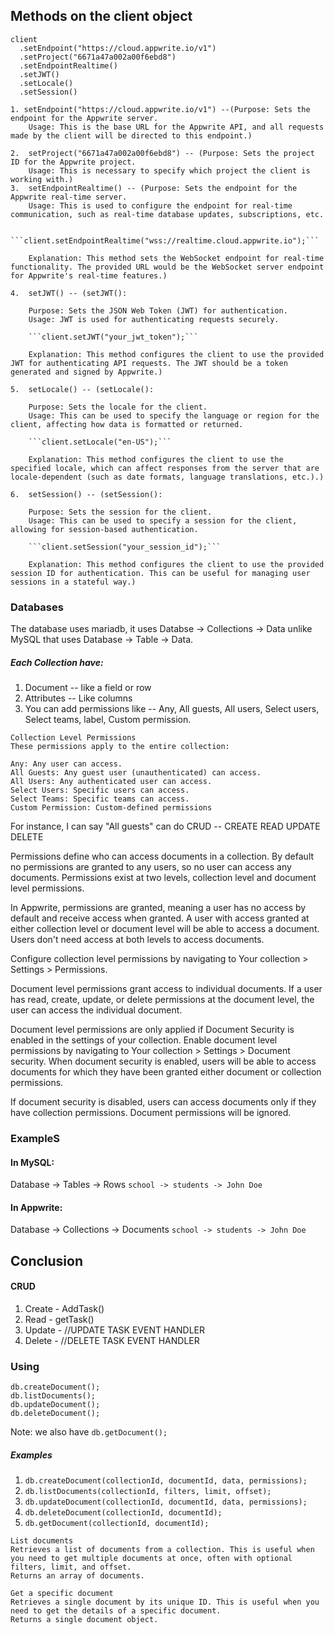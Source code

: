 ## Methods on the client object

```
client
  .setEndpoint("https://cloud.appwrite.io/v1")
  .setProject("6671a47a002a00f6ebd8")
  .setEndpointRealtime()
  .setJWT()
  .setLocale()
  .setSession()
```

````
1. setEndpoint("https://cloud.appwrite.io/v1") --(Purpose: Sets the endpoint for the Appwrite server.
    Usage: This is the base URL for the Appwrite API, and all requests made by the client will be directed to this endpoint.)

2.  setProject("6671a47a002a00f6ebd8") -- (Purpose: Sets the project ID for the Appwrite project.
    Usage: This is necessary to specify which project the client is working with.)
3.  setEndpointRealtime() -- (Purpose: Sets the endpoint for the Appwrite real-time server.
    Usage: This is used to configure the endpoint for real-time communication, such as real-time database updates, subscriptions, etc.

    ```client.setEndpointRealtime("wss://realtime.cloud.appwrite.io");```

    Explanation: This method sets the WebSocket endpoint for real-time functionality. The provided URL would be the WebSocket server endpoint for Appwrite's real-time features.)

4.  setJWT() -- (setJWT():

    Purpose: Sets the JSON Web Token (JWT) for authentication.
    Usage: JWT is used for authenticating requests securely.

    ```client.setJWT("your_jwt_token");```

    Explanation: This method configures the client to use the provided JWT for authenticating API requests. The JWT should be a token generated and signed by Appwrite.)

5.  setLocale() -- (setLocale():

    Purpose: Sets the locale for the client.
    Usage: This can be used to specify the language or region for the client, affecting how data is formatted or returned.

    ```client.setLocale("en-US");```

    Explanation: This method configures the client to use the specified locale, which can affect responses from the server that are locale-dependent (such as date formats, language translations, etc.).)

6.  setSession() -- (setSession():

    Purpose: Sets the session for the client.
    Usage: This can be used to specify a session for the client, allowing for session-based authentication.

    ```client.setSession("your_session_id");```

    Explanation: This method configures the client to use the provided session ID for authentication. This can be useful for managing user sessions in a stateful way.)
````

### Databases

The database uses mariadb, it uses Databse -> Collections -> Data unlike MySQL that uses Database -> Table -> Data.

##### Each Collection have:

1. Document -- like a field or row
2. Attributes -- Like columns
3. You can add permissions like -- Any, All guests, All users, Select users, Select teams, label, Custom permission.

```
Collection Level Permissions
These permissions apply to the entire collection:

Any: Any user can access.
All Guests: Any guest user (unauthenticated) can access.
All Users: Any authenticated user can access.
Select Users: Specific users can access.
Select Teams: Specific teams can access.
Custom Permission: Custom-defined permissions
```

For instance, I can say "All guests" can do CRUD -- CREATE READ UPDATE DELETE

Permissions define who can access documents in a collection. By default no permissions are granted to any users, so no user can access any documents. Permissions exist at two levels, collection level and document level permissions.

In Appwrite, permissions are granted, meaning a user has no access by default and receive access when granted. A user with access granted at either collection level or document level will be able to access a document. Users don't need access at both levels to access documents.

Configure collection level permissions by navigating to Your collection > Settings > Permissions.

Document level permissions grant access to individual documents. If a user has read, create, update, or delete permissions at the document level, the user can access the individual document.

Document level permissions are only applied if Document Security is enabled in the settings of your collection. Enable document level permissions by navigating to Your collection > Settings > Document security.
When document security is enabled, users will be able to access documents for which they have been granted either document or collection permissions.

If document security is disabled, users can access documents only if they have collection permissions. Document permissions will be ignored.

### ExampleS

#### In MySQL:

Database -> Tables -> Rows
`school -> students -> John Doe`

#### In Appwrite:

Database -> Collections -> Documents
`school -> students -> John Doe`

## Conclusion

#### CRUD

1. Create - AddTask()
2. Read - getTask()
3. Update - //UPDATE TASK EVENT HANDLER
4. Delete - //DELETE TASK EVENT HANDLER

### Using

```
db.createDocument();
db.listDocuments();
db.updateDocument();
db.deleteDocument();
```

Note: we also have `db.getDocument();`

##### Examples

1. `db.createDocument(collectionId, documentId, data, permissions);`
2. `db.listDocuments(collectionId, filters, limit, offset);`
3. `db.updateDocument(collectionId, documentId, data, permissions);`
4. `db.deleteDocument(collectionId, documentId);`
5. `db.getDocument(collectionId, documentId);`

```
List documents
Retrieves a list of documents from a collection. This is useful when you need to get multiple documents at once, often with optional filters, limit, and offset.
Returns an array of documents.
```

```
Get a specific document
Retrieves a single document by its unique ID. This is useful when you need to get the details of a specific document.
Returns a single document object.

```

```

```
